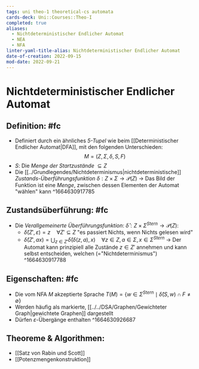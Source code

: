 ```yaml
---
tags: uni theo-1 theoretical-cs automata
cards-deck: Uni::Courses::Theo-I
completed: true
aliases:
  - Nichtdeterministischer Endlicher Automat
  - NEA
  - NFA
linter-yaml-title-alias: Nichtdeterministischer Endlicher Automat
date-of-creation: 2022-09-15
mod-date: 2022-09-21
---
```


# Nichtdeterministischer Endlicher Automat

## Definition: #fc
- Definiert durch ein ähnliches *5-Tupel* wie beim [[Deterministischer Endlicher Automat|DFA]], mit den folgenden Unterschieden:
$$M=(Z,\Sigma,\delta,S,F)$$
- $S:$ Die *Menge der Startzustände* $\subseteq Z$
- Die [[../Grundlegendes/Nichtdeterminismus|nichtdeterministische]] *Zustands-Überführungsfunktion* $\delta:Z\times\Sigma\rightarrow\mathcal{P}(Z)$
	→ Das Bild der Funktion ist eine *Menge*, zwischen dessen Elementen der Automat "wählen" kann
^1664630917785

## Zustandsüberführung: #fc
- Die *Verallgemeinerte Überführungsfunktion*: $\hat{\delta}:Z\times\Sigma^{Stern}\rightarrow\mathcal{P}(Z):$
	- $\hat{\delta}(Z',\varepsilon)=z\quad\forall Z'\subseteq Z$ "es passiert Nichts, wenn Nichts gelesen wird"
	- $\hat{\delta}(Z',ax)=\bigcup_{z\in Z'}\hat{\delta}(\delta(z,a),x)\quad\forall z\in Z,a\in\Sigma,x\in\Sigma^{Stern}$
	→ Der Automat kann prinzipiell alle Zustände $z\in Z'$ annehmen und kann selbst entscheiden, welchen (="Nichtdeterminismus")
^1664630917788

## Eigenschaften: #fc
- Die vom NFA $M$ akzeptierte Sprache $T(M)=\{w\in\Sigma^{Stern}\mid\hat{\delta}(S,w)\cap F\neq\emptyset\}$
- Werden häufig als markierte, [[../../DSA/Graphen/Gewichteter Graph|gewichtete Graphen]] dargestellt
- Dürfen $\varepsilon$-Übergänge enthalten
^1664630926687

## Theoreme & Algorithmen:
- [[Satz von Rabin und Scott]]
- [[Potenzmengenkonstruktion]]
